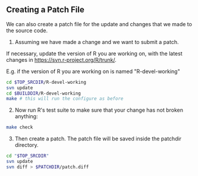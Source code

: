 ## Creating a Patch File

We can also create a patch file for the update and changes that we made to the source code.

1) Assuming we have made a change and we want to submit a patch.

If necessary, update the version of R you are working on, with the latest changes in <https://svn.r-project.org/R/trunk/>.

E.g. if the version of R you are working on is named "R-devel-working"

```bash
cd $TOP_SRCDIR/R-devel-working
svn update
cd $BUILDDIR/R-devel-working
make # this will run the configure as before
```

2) Now run R's test suite to make sure that your change has not broken anything:

```bash
make check
```

3) Then create a patch. The patch file will be saved inside the patchdir directory.

```bash
cd "$TOP_SRCDIR"
svn update
svn diff > $PATCHDIR/patch.diff
```
